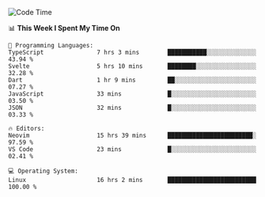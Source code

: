 <!-- [![Top Langs](https://github-readme-stats.vercel.app/api/top-langs/?username=gagahsyuja&theme=dracula&hide_border=true&border_radius=7)](https://github.com/anuraghazra/github-readme-stats) -->

<!--START_SECTION:waka-->
![Code Time](http://img.shields.io/badge/Code%20Time-713%20hrs%2045%20mins-blue)

📊 **This Week I Spent My Time On** 

```text
💬 Programming Languages: 
TypeScript               7 hrs 3 mins        ███████████░░░░░░░░░░░░░░   43.94 % 
Svelte                   5 hrs 10 mins       ████████░░░░░░░░░░░░░░░░░   32.28 % 
Dart                     1 hr 9 mins         ██░░░░░░░░░░░░░░░░░░░░░░░   07.27 % 
JavaScript               33 mins             █░░░░░░░░░░░░░░░░░░░░░░░░   03.50 % 
JSON                     32 mins             █░░░░░░░░░░░░░░░░░░░░░░░░   03.33 % 

🔥 Editors: 
Neovim                   15 hrs 39 mins      ████████████████████████░   97.59 % 
VS Code                  23 mins             █░░░░░░░░░░░░░░░░░░░░░░░░   02.41 % 

💻 Operating System: 
Linux                    16 hrs 2 mins       █████████████████████████   100.00 % 
```


<!--END_SECTION:waka-->
